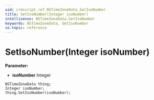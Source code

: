 ```yaml
---
uid: crmscript_ref_NSTimeZoneData_SetIsoNumber
title: SetIsoNumber(Integer isoNumber)
intellisense: NSTimeZoneData.SetIsoNumber
keywords: NSTimeZoneData, GetIsoNumber
so.topic: reference
---
```


# SetIsoNumber(Integer isoNumber)

**Parameter:** 
* **isoNumber** Integer

```crmscript
NSTimeZoneData thing;
Integer isoNumber;
thing.SetIsoNumber(isoNumber);
```

